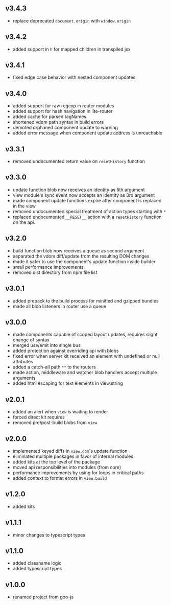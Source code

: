 ## v3.4.3

* replace deprecated `document.origin` with `window.origin`

## v3.4.2

* added support in `h` for mapped children in transpiled jsx

## v3.4.1

* fixed edge case behavior with nested component updates

## v3.4.0

* added support for raw regexp in router modules
* added support for hash navigation in lite-router
* added cache for parsed tagNames
* shortened vdom path syntax in build errors
* demoted orphaned component update to warning
* added error message when component update address is unreachable

## v3.3.1

* removed undocumented return value on `resetHistory` function

## v3.3.0

* update function blob now receives an identity as 5th argument
* view module's sync event now accepts an identity as 3rd argument
* made component update functions expire after component is replaced in the view
* removed undocumented special treatment of action types starting with `*`
* replaced undocumented `__RESET__` action with a `resetHistory` function on the api.

## v3.2.0

* build function blob now receives a queue as second argument
* separated the vdom diff/update from the resulting DOM changes
* made it safer to use the component's update function inside builder
* small performance improvements
* removed dist directory from npm file list

## v3.0.1

* added prepack to the build process for minified and gzipped bundles
* made all blob listeners in router use a queue

## v3.0.0

* made components capable of scoped layout updates, requires slight change of syntax
* merged use/emit into single bus
* added protection against overriding api with blobs
* fixed error when server kit received an element with undefined or null attributes
* added a catch-all path `**` to the routers
* made action, middleware and watcher blob handlers accept multiple arguments
* added html escaping for text elements in view.string

## v2.0.1

* added an alert when `view` is waiting to render
* forced direct kit requires
* removed pre/post-build blobs from `view`

## v2.0.0

* implemented keyed diffs in `view.dom`'s update function
* eliminated multiple packages in favor of internal modules
* added kits at the top level of the package
* moved api responsibilities into modules (from core)
* performance improvements by using for loops in critical paths
* added context to format errors in `view.build`

## v1.2.0

* added kits

## v1.1.1

* minor changes to typescript types

## v1.1.0

* added classname logic
* added typescript types

## v1.0.0

* renamed project from goo-js